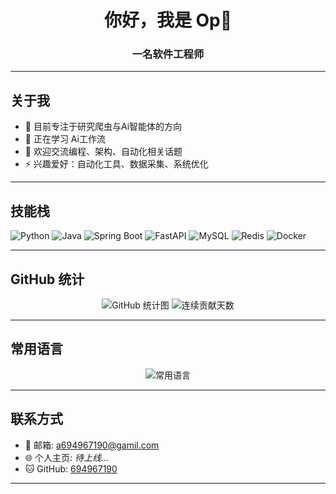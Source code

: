 <!-- README.md -->

<h1 align="center">你好，我是 Op👋</h1>
<h3 align="center">一名软件工程师</h3>

---

## 关于我

- 🔭 目前专注于研究爬虫与Ai智能体的方向
- 🌱 正在学习 Ai工作流
- 💬 欢迎交流编程、架构、自动化相关话题
- ⚡ 兴趣爱好：自动化工具、数据采集、系统优化

---

## 技能栈

![Python](https://img.shields.io/badge/-Python-3776AB?logo=python&logoColor=white)
![Java](https://img.shields.io/badge/-Java-007396?logo=java&logoColor=white)
![Spring Boot](https://img.shields.io/badge/-SpringBoot-6DB33F?logo=springboot&logoColor=white)
![FastAPI](https://img.shields.io/badge/-FastAPI-009688?logo=fastapi&logoColor=white)
![MySQL](https://img.shields.io/badge/-MySQL-4479A1?logo=mysql&logoColor=white)
![Redis](https://img.shields.io/badge/-Redis-DC382D?logo=redis&logoColor=white)
![Docker](https://img.shields.io/badge/-Docker-2496ED?logo=docker&logoColor=white)

---

## GitHub 统计

<p align="center">
  <img src="https://github-readme-stats.vercel.app/api?username=694967190&show_icons=true&theme=tokyonight" alt="GitHub 统计图" />
  <img src="https://github-readme-streak-stats.herokuapp.com/?user=694967190&theme=tokyonight" alt="连续贡献天数" />
</p>

---

## 常用语言

<p align="center">
  <img src="https://github-readme-stats.vercel.app/api/top-langs/?username=694967190&layout=compact&theme=tokyonight" alt="常用语言" />
</p>

---

## 联系方式

- 📧 邮箱: a694967190@gamil.com
- 🌐 个人主页: *待上线...*
- 🐱 GitHub: [694967190](https://github.com/694967190)

---

